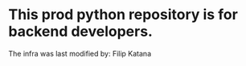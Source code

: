 # This prod python repository is for backend developers. 
The infra was last modified by: Filip Katana